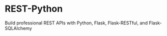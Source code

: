 # REST-Python
 Build professional REST APIs with Python, Flask, Flask-RESTful, and Flask-SQLAlchemy
